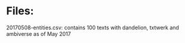 

# Files:


20170508-entities.csv: contains 100 texts with dandelion, txtwerk and ambiverse as of May 2017